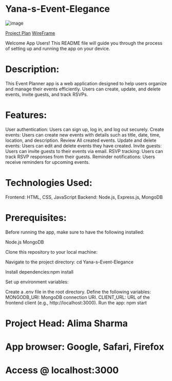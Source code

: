 # Yana-s-Event-Elegance


![image](https://github.com/yana1al/Yana-s-Event-Elegance/assets/160801353/034293bf-beb5-4f74-bac6-894c174c7c5f)


[Project Plan](https://trello.com/invite/b/1rWKTVMR/ATTIf075450badb778bce8e0548019c03c17739FFDB5/2nd-projectga)
[WireFrame](https://www.figma.com/file/dHGHcWz3OGa6spWrxXy8Vf/EVENT-E-VITE-APP-PLAN?type=whiteboard&node-id=0%3A1&t=nOG4Fq39SEft2cE1-1)


Welcome App Users! This README file will guide you through the process of setting up and running the app on your device.

# Description:
This Event Planner app is a web application designed to help users organize and manage their events efficiently. Users can create, update, and delete events, invite guests, and track RSVPs.

# Features:
User authentication: Users can sign up, log in, and log out securely.
Create events: Users can create new events with details such as title, date, time, location, and description.
Review All created events.
Update and delete events: Users can edit and delete events they have created.
Invite guests: Users can invite guests to their events via email.
RSVP tracking: Users can track RSVP responses from their guests.
Reminder notifications: Users receive reminders for upcoming events.

# Technologies Used:
Frontend: HTML, CSS, JavaScript 
Backend: Node.js, Express.js, MongoDB




# Prerequisites:
Before running the app, make sure to have the following installed:

Node.js
MongoDB

Clone this repository to your local machine: 

Navigate to the project directory: cd Yana-s-Event-Elegance

Install dependencies:npm install

Set up environment variables:

Create a .env file in the root directory.
Define the following variables:
MONGODB_URI: MongoDB connection URI.
CLIENT_URL: URL of the frontend client (e.g., http://localhost:3000).
Run the app: npm start


# Project Head: Alima Sharma


# App browser: Google, Safari, Firefox
# Access @ localhost:3000
